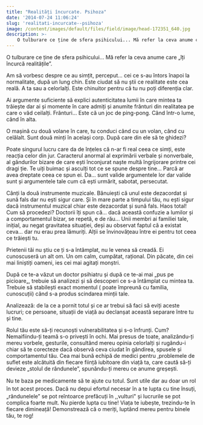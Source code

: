 ```yaml
---
title: "Realități încurcate. Psihoza"
date: '2014-07-24 11:06:24'
slug: 'realitati-incurcate--psihoza'
image: /content/images/default/files/field/image/head-172351_640.jpg
description: >-
    O tulburare ce ține de sfera psihicului... Mă refer la ceva anume care „îți încurcă realitățile”.Am să vorbesc despre ce au simțit, perceput... cei ce s-au întors înapoi la normalitate, după un lung 
---
```

<div class="kg-card-markdown"><p>O tulburare ce ține de sfera psihicului... Mă refer la ceva anume care „îți încurcă realitățile”.</p>
<p>Am să vorbesc despre ce au simțit, perceput... cei ce s-au întors înapoi la normalitate, după un lung chin. Este ciudat să nu știi ce realitate este cea reală. A ta sau a celorlalți. Este chinuitor pentru că tu nu poți diferenția clar.</p>
<p>Ai argumente suficiente să explici autenticitatea lumii în care mintea ta trăiește dar ai și momente în care admiți și anumite frânturi din realitatea pe care o văd ceilalți. Frânturi... Este că un joc de ping-pong. Când într-o lume, când în alta.</p>
<p>O mașină cu două volane în care, tu conduci când cu un volan, când cu celălalt. Sunt două minți în același corp. După care din ele să te ghidezi?</p>
<p>Poate singurul lucru care da de înțeles că n-ar fi real ceea ce simți, este reacția celor din jur. Caracterul anormal al exprimării verbale și nonverbale, al gândurilor bizare de care ești înconjurat naște multă îngrijorare printre cei dragi ție. Te uiți buimac și asculți tot ce se spune despre tine... Parcă ar avea dreptate ceea ce spun ei. Da... sunt valide argumentele lor dar valide sunt și argumentele tale cum că ești urmărit, sabotat, persecutat.</p>
<p>Cânți la două instrumente muzicale. Bănuiești că unul este dezacordat și sună fals dar nu ești sigur care. Și în mare parte a timpului tău, nu ești sigur dacă instrumentul muzical chiar este dezacordat și sună fals. Haos total! Cum să procedezi? Doctorii îți spun că... dacă această confuzie a lumilor și a comportamentul bizar, se repetă, e de rău... Unii membri ai familiei tale, inițial, au negat gravitatea situației, deși au observat faptul că a existat ceva... dar nu erau prea lămuriți. Alții se învinovățeau între ei pentru tot ceea ce trăiești tu.</p>
<p>Prietenii tăi nu știu ce ți s-a întâmplat, nu le venea să creadă. Ei cunoscuseră un alt om. Un om calm, cumpătat, rațional. Din păcate, din cei mai liniștiți oameni, ies cei mai agitați monștri.</p>
<p>După ce te-a văzut un doctor psihiatru și după ce te-ai mai „pus pe picioare„, trebuie să analizezi și să descoperi ce s-a întâmplat cu mintea ta. Trebuie să stabilești exact momentul ( poate împreună cu familia, cunoscuții) când s-a produs scindarea minții tale.</p>
<p>Analizează: de la ce a pornit totul și ce ar trebui să faci să eviți aceste lucruri; ce persoane, situații de viață au declanșat această separare între tu și tine.</p>
<p>Rolul tău este să-ți recunoști vulnerabilitatea și s-o înfrunți. Cum? Nemaifiindu-ți teamă s-o privești în ochi. Mai presus de toate, analizându-ți mereu vorbele, gesturile, consultând mereu opinia celorlalți și rugându-i chiar să te corecteze dacă observă ceva ciudat în gândirea, spusele și comportamentul tău. Cea mai bună echipă de medici pentru ,problemele de suflet este alcătuită din fiecare ființă iubitoare din viață ta, care caută să-ți devieze „stolul de rândunele”, spunându-ți mereu ce anume greșești.</p>
<p><span style="line-height: 20.8px;"> Nu te </span>baza<span style="line-height: 20.8px;"> pe </span>medicamente să te ajute cu totul<span style="line-height: 20.8px;">. </span>Sunt<span style="line-height: 20.8px;"> utile dar au </span>doar<span style="line-height: 20.8px;"> un rol în tot </span>acest<span style="line-height: 20.8px;"> </span><span style="line-height: 20.8px;">proces. </span>Dacă nu depui efortul necesar în a te lupta cu tine însuți, „rândunelele” se pot reîntoarce prefăcuți în ,,vulturi" și lucrurile se pot complica foarte mult. Nu pierde lupta cu tine! Viața te iubește, trezindu-te în fiecare dimineață! Demonstrează că o meriți, luptând mereu pentru binele tău, te rog!</p>
<p> </p>
</div>
    